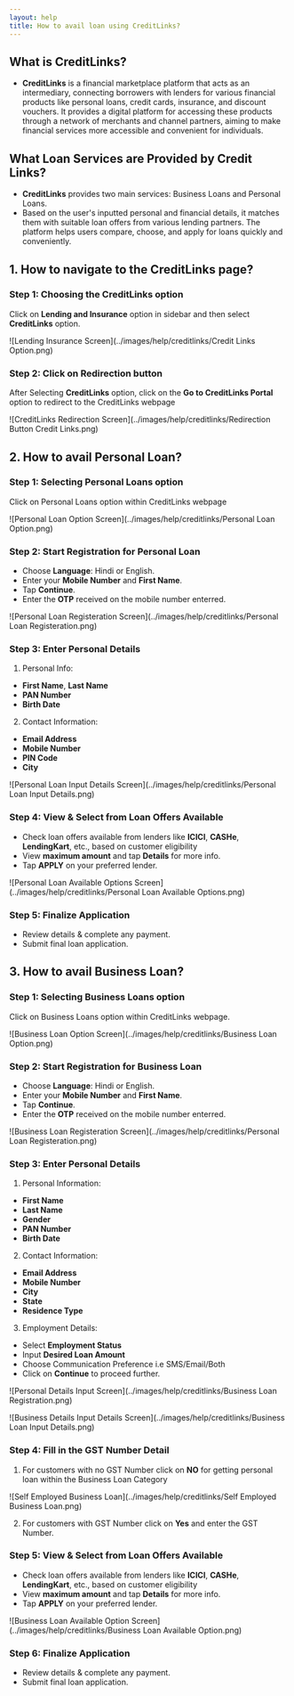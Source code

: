 ```yaml
---
layout: help
title: How to avail loan using CreditLinks?
---
```


## What is CreditLinks?
- **CreditLinks** is a financial marketplace platform that acts as an intermediary, connecting borrowers with lenders for various financial products like personal loans, credit cards, insurance, and discount vouchers. It provides a digital platform for accessing these products through a network of merchants and channel partners, aiming to make financial services more accessible and convenient for individuals.

## What Loan Services are Provided by Credit Links?
- **CreditLinks** provides two main services: Business Loans and Personal Loans.
- Based on the user's inputted personal and financial details, it matches them with suitable loan offers from various lending partners. The platform helps users compare, choose, and apply for loans quickly and conveniently.

## 1. How to navigate to the CreditLinks page?

### Step 1: Choosing the CreditLinks option
Click on **Lending and Insurance** option in sidebar and then select **CreditLinks** option.

![Lending Insurance Screen](../images/help/creditlinks/Credit Links Option.png)

### Step 2: Click on Redirection button
After Selecting **CreditLinks** option, click on the **Go to CreditLinks Portal** option to redirect to the CreditLinks webpage

![CreditLinks Redirection Screen](../images/help/creditlinks/Redirection Button Credit Links.png)

## 2. How to avail Personal Loan?

### Step 1: Selecting Personal Loans option
Click on Personal Loans option within CreditLinks webpage

![Personal Loan Option Screen](../images/help/creditlinks/Personal Loan Option.png)

### Step 2: Start Registration for Personal Loan
- Choose **Language**: Hindi or English.
- Enter your **Mobile Number** and **First Name**.
- Tap **Continue**.
- Enter the **OTP** received on the mobile number enterred.

![Personal Loan Registeration Screen](../images/help/creditlinks/Personal Loan Registeration.png)

### Step 3: Enter Personal Details
1. Personal Info:
- **First Name**, **Last Name**
- **PAN Number**
- **Birth Date**

2. Contact Information:
- **Email Address**
- **Mobile Number**
- **PIN Code**
- **City**

![Personal Loan Input Details Screen](../images/help/creditlinks/Personal Loan Input Details.png)

### Step 4: View & Select from Loan Offers Available
- Check loan offers available from lenders like **ICICI**, **CASHe**, **LendingKart**, etc., based on customer eligibility
- View **maximum amount** and tap **Details** for more info.
- Tap **APPLY** on your preferred lender.

![Personal Loan Available Options Screen](../images/help/creditlinks/Personal Loan Available Options.png)

### Step 5: Finalize Application
- Review details & complete any payment.
- Submit final loan application.

## 3. How to avail Business Loan?

### Step 1: Selecting Business Loans option
Click on Business Loans option within CreditLinks webpage.

![Business Loan Option Screen](../images/help/creditlinks/Business Loan Option.png)

### Step 2: Start Registration for Business Loan
- Choose **Language**: Hindi or English.
- Enter your **Mobile Number** and **First Name**.
- Tap **Continue**.
- Enter the **OTP** received on the mobile number enterred.

![Business Loan Registeration Screen](../images/help/creditlinks/Personal Loan Registeration.png)

### Step 3: Enter Personal Details
1. Personal Information:
- **First Name**
- **Last Name**
- **Gender**
- **PAN Number**
- **Birth Date**

2. Contact Information:
- **Email Address**
- **Mobile Number**
- **City**
- **State**
- **Residence Type**

3. Employment Details:
- Select **Employment Status**
- Input **Desired Loan Amount**
- Choose Communication Preference i.e SMS/Email/Both
- Click on **Continue** to proceed further.

![Personal Details Input Screen](../images/help/creditlinks/Business Loan Registration.png)

![Business Details Input Details Screen](../images/help/creditlinks/Business Loan Input Details.png)

### Step 4: Fill in the GST Number Detail
1. For customers with no GST Number click on **NO** for getting personal loan within the Business Loan Category

![Self Employed Business Loan](../images/help/creditlinks/Self Employed Business Loan.png)

2. For customers with GST Number click on **Yes** and enter the GST Number.

### Step 5: View & Select from Loan Offers Available
- Check loan offers available from lenders like **ICICI**, **CASHe**, **LendingKart**, etc., based on customer eligibility
- View **maximum amount** and tap **Details** for more info.
- Tap **APPLY** on your preferred lender.

![Business Loan Available Option Screen](../images/help/creditlinks/Business Loan Available Option.png)

### Step 6: Finalize Application
- Review details & complete any payment.
- Submit final loan application.
